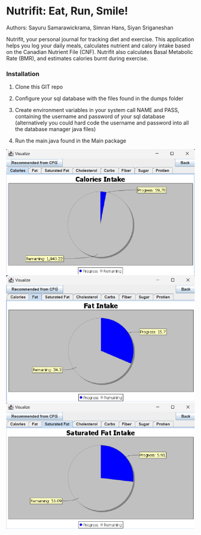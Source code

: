 # Nutrifit: Eat, Run, Smile!
Authors: Sayuru Samarawickrama, Simran Hans, Siyan Sriganeshan

Nutrifit, your personal journal for tracking diet and exercise. This application helps you log your daily meals, calculates nutrient and calory intake based on the Canadian Nutrient File (CNF). Nutrifit also calculates Basal Metabolic Rate (BMR), and estimates calories burnt during exercise.

### Installation
1. Clone this GIT repo

2. Configure your sql database with the files found in the dumps folder

3. Create environment variables in your system call NAME and PASS, containing the username and password of your sql database (alternatively you could hard code the username and password into all the database manager java files)

4. Run the main.java found in the Main package


![alt text](https://github.com/siyanSri/Nutrifit/blob/main/Screenshot%202024-06-14%20191047.png?raw=true)
![alt text](https://github.com/siyanSri/Nutrifit/blob/main/Screenshot%202024-06-14%20191928.png?raw=true)
![alt text](https://github.com/siyanSri/Nutrifit/blob/main/Screenshot%202024-06-14%20191945.png?raw=true)
